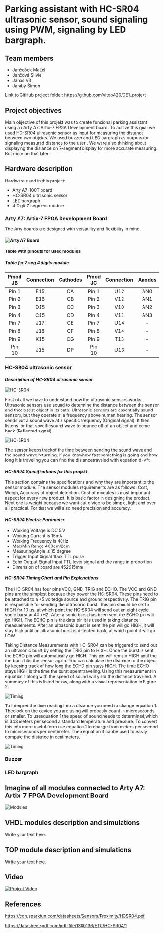# Parking assistant with HC-SR04 ultrasonic sensor, sound signaling using PWM, signaling by LED bargraph.

## Team members
* Jančošek Matúš
* Jančová Silvie
* Jánoš Vít
* Jarabý Šimon
 
Link to GitHub project folder: https://github.com/vitoo420/DE1_projekt

## Project objectives
Main objective of this projekt was to create funcional parking assistant using an Arty A7: Artix-7 FPGA Development board. To achive this goal we used HC-SR04 ultrasonic sensor as input for measuring the distance between two objekts. We used buzzer and LED bargraph as outputs for signaling measured distance to the user . We were also thinking about displaying the distance on 7-segment display for more accurate measuring. But more on that later. 


## Hardware description
Hardware used in this project:
* Arty A7-100T board 
* HC-SR04 ultrasonic sensor
* LED bargraph
* 4 Digit 7 segment module

### Arty A7: Artix-7 FPGA Development Board
The Arty boards are designed with versatility and flexibility in mind.

####  ![Arty A7 Board](Images/Board1.png)



#### Table with pinouts for used modules

##### Table for 7 seg 4 digits module 
| Pmod JB | Connection | Cathodes | Pmod JC | Connection | Anodes |
| :-----: | :--------: | :------: | :-----: | :--------: | :----: |
|  Pin 1  |    E15     |    CA    |  Pin 1  |    U12     |  AN0   |
|  Pin 2  |    E16     |    CB    |  Pin 2  |    V12     |  AN1   |
|  Pin 3  |    D15     |    CC    |  Pin 3  |    V10     |  AN2   |
|  Pin 4  |    C15     |    CD    |  Pin 4  |    V11     |  AN3   |
|  Pin 7  |    J17     |    CE    |  Pin 7  |    U14     |   -    |
|  Pin 8  |    J18     |    CF    |  Pin 8  |    V14     |   -    |
|  Pin 9  |    K15     |    CG    |  Pin 9  |    T13     |   -    |
| Pin 10  |    J15     |    DP    | Pin 10  |    U13     |   -    |





### HC-SR04 ultrasonic sensor
#### *Description of HC-SR04 ultrasonic sensor*

![HC-SR04](Images/Sensor3.png)

First of all we have to understand how the ultrasonic sensors works. Ultrasonic sensors use sound to determine the distance between the sensor and theclosest object in its path. 
Ultrasonic sensors are essentially sound sensors, but they operate at a frequency above human hearing. The sensor sends out a sound wave at a specific frequency (Original signal). 
It then listens for that specificsound wave to bounce off of an object and come back (Reflected signal).

![HC-SR04](Images/Sensor4.png)

The sensor keeps trackof the time between sending the sound wave and the sound wave returning. 
If you knowhow fast something is going and how long it is traveling you can find the distancetraveled with equation d=v*t

#### *HC-SR04 Specifications for this projekt*
This section contains the specifications and why they are important to the sensor module. The sensor modules requirements are as follows. Cost, Weigh, Accuracy of object detection. Cost of modules is most important aspect for every new product. It is basic factor in designing the product. Next one is weight because we want out divice to be  simple, light and over all practical. For that we will also need precision and accuracy. 

#### *HC-SR04 Electric Parameter*
* Working Voltage is DC 5 V
* Working Current is 15mA
* Working Frequency is 40Hz
* Max/Min Range 400cm/2cm
* MeasuringAngle is 15 degree
* Trigger Input Signal 10uS TTL pulse
* Echo Output Signal Input TTL lever signal and the range in proportion
* Dimension of board are 45*20*15mm 

#### *HC-SR04 Timing Chart and Pin Explanations*

The HC-SR04 has four pins VCC, GND, TRIG and ECHO. The VCC and GND pins are the simplest because they power the HC-SR04. These pins need to be attached to a +5 voltedge source and ground respectively. The TRIG pin is responsible for sending the ultrasonic burst. This pin should be set to HIGH for 10 μs, at which point the HC-SR04 will send out an eight cycle sonic burst at 40 kHZ. After a sonic burst has been sent the ECHO pin will go HIGH. The ECHO pin is the data pin it is used in taking distance measurements. After an ultrasonic burst is sent the pin will go HIGH, it will stay high until an ultrasonic burst is detected back, at which point it will go LOW. 

Taking Distance Measurements 
with HC-SR04 can be triggered to send out an ultrasonic burst by setting the TRIG pin to HIGH. Once the burst is sent the ECHO pin will automatically go HIGH. This pin will remain HIGH until the the burst hits the sensor again. You can calculate the distance to the object by keeping track of how long the ECHO pin stays HIGH. The time ECHO stays HIGH is the time the burst spent traveling.  Using this measurement in equation 1 along with the speed of sound will yield the distance travelled. A summary of this is listed below, along with a visual representation in Figure 2.

![Timing](Images/Timing.png)

To interpret the time reading into a distance you need to change equation 1. Theclock on the device you are using will probably count in microseconds or smaller. To useequation 1 the speed of sound needs to determined,which is 343 meters per second atstandard temperature and pressure. To convert this into more useful form use equation 2to change from meters per second to microseconds per centimeter. Then equation 3 canbe used to easily compute the distance in centimeters.

![Timing](Images/rovnica.png)




### Buzzer

### LED bargraph


## Imagine of all modules connected to Arty A7: Artix-7 FPGA Development Board
![Modules](Images/Blok1.png)

## VHDL modules description and simulations

Write your text here.


## TOP module description and simulations

Write your text here.


## Video

[![Project Video](http://img.youtube.com/vi/3xFRkxmYkFs/0.jpg)](http://www.youtube.com/wa "Project Overview")


## References
https://cdn.sparkfun.com/datasheets/Sensors/Proximity/HCSR04.pdf

https://datasheetspdf.com/pdf-file/1380136/ETC/HC-SR04/1
